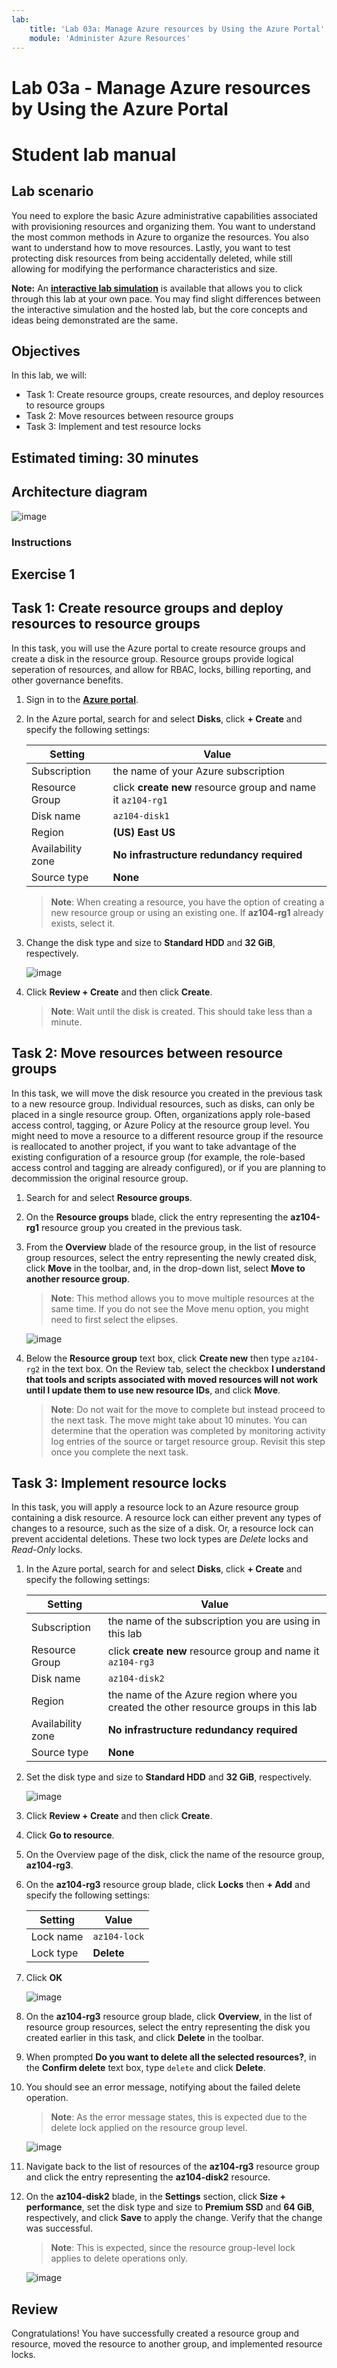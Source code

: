 ```yaml
---
lab:
    title: 'Lab 03a: Manage Azure resources by Using the Azure Portal'
    module: 'Administer Azure Resources'
---
```


# Lab 03a - Manage Azure resources by Using the Azure Portal
# Student lab manual

## Lab scenario

You need to explore the basic Azure administrative capabilities associated with provisioning resources and organizing them.  You want to understand the most common methods in Azure to organize the resources. You also want to understand how to move resources. Lastly, you  want to test protecting disk resources from being accidentally deleted, while still allowing for modifying the performance characteristics and size.

**Note:** An **[interactive lab simulation](https://mslabs.cloudguides.com/guides/AZ-104%20Exam%20Guide%20-%20Microsoft%20Azure%20Administrator%20Exercise%204)** is available that allows you to click through this lab at your own pace. You may find slight differences between the interactive simulation and the hosted lab, but the core concepts and ideas being demonstrated are the same. 

## Objectives

In this lab, we will:

+ Task 1: Create resource groups, create resources, and deploy resources to resource groups
+ Task 2: Move resources between resource groups
+ Task 3: Implement and test resource locks

## Estimated timing: 30 minutes

## Architecture diagram

![image](./media/az104-lab03a-architecture-diagram.png)

### Instructions

## Exercise 1

## Task 1: Create resource groups and deploy resources to resource groups

In this task, you will use the Azure portal to create resource groups and create a disk in the resource group. Resource groups provide logical seperation of resources, and allow for RBAC, locks, billing reporting, and other governance benefits. 

1. Sign in to the [**Azure portal**](http://portal.azure.com).

1. In the Azure portal, search for and select **Disks**, click **+ Create** and specify the following settings:

    |Setting|Value|
    |---|---|
    |Subscription| the name of your Azure subscription  |
    |Resource Group| click **create new** resource group and name it `az104-rg1`|
    |Disk name| `az104-disk1` |
    |Region| **(US) East US** |
    |Availability zone| **No infrastructure redundancy required** |
    |Source type| **None** |

    >**Note**: When creating a resource, you have the option of creating a new resource group or using an existing one. If **az104-rg1** already exists, select it.

1. Change the disk type and size to **Standard HDD** and **32 GiB**, respectively.

    ![image](./media/az104-lab03a-createdisk1.png)

1. Click **Review + Create** and then click **Create**.

    >**Note**: Wait until the disk is created. This should take less than a minute.

## Task 2: Move resources between resource groups 

In this task, we will move the disk resource you created in the previous task to a new resource group. Individual resources, such as disks, can only be placed in a single resource group. Often, organizations apply role-based access control, tagging, or Azure Policy at the resource group level. You might need to move a resource to a different resource group if the resource is reallocated to another project, if you want to take advantage of the existing configuration of a resource group (for example, the role-based access control and tagging are already configured), or if you are planning to decommission the original resource group.

1. Search for and select **Resource groups**. 

1. On the **Resource groups** blade, click the entry representing the **az104-rg1** resource group you created in the previous task.

1. From the **Overview** blade of the resource group, in the list of resource group resources, select the entry representing the newly created disk, click **Move** in the toolbar, and, in the drop-down list, select **Move to another resource group**.

    >**Note**: This method allows you to move multiple resources at the same time. If you do not see the Move menu option, you might need to first select the elipses. 

    ![image](./media/az104-lab03a-moverg.png)

1. Below the **Resource group** text box, click **Create new** then type `az104-rg2` in the text box. On the Review tab, select the checkbox **I understand that tools and scripts associated with moved resources will not work until I update them to use new resource IDs**, and click **Move**.

    >**Note**: Do not wait for the move to complete but instead proceed to the next task. The move might take about 10 minutes. You can determine that the operation was completed by monitoring activity log entries of the source or target resource group. Revisit this step once you complete the next task.

## Task 3: Implement resource locks

In this task, you will apply a resource lock to an Azure resource group containing a disk resource. A resource lock can either prevent any types of changes to a resource, such as the size of a disk. Or, a resource lock can prevent accidental deletions. These two lock types are *Delete* locks and *Read-Only* locks.

1. In the Azure portal, search for and select **Disks**, click **+ Create** and specify the following settings:

    |Setting|Value|
    |---|---|
    |Subscription| the name of the subscription you are using in this lab |
    |Resource Group| click **create new** resource group and name it `az104-rg3` |
    |Disk name| `az104-disk2` |
    |Region| the name of the Azure region where you created the other resource groups in this lab |
    |Availability zone| **No infrastructure redundancy required** |
    |Source type| **None** |

1. Set the disk type and size to **Standard HDD** and **32 GiB**, respectively.

    ![image](./media/az104-lab03a-createdisk2.png)

1. Click **Review + Create** and then click **Create**.

1. Click **Go to resource**.

1. On the Overview page of the disk, click the name of the resource group, **az104-rg3**.

1. On the **az104-rg3** resource group blade, click **Locks** then **+ Add** and specify the following settings:

    |Setting|Value|
    |---|---|
    |Lock name| `az104-lock` |
    |Lock type| **Delete** |
    
1. Click **OK**    

    ![image](./media/az104-lab03a-deletelock.png)

1. On the **az104-rg3** resource group blade, click **Overview**, in the list of resource group resources, select the entry representing the disk you created earlier in this task, and click **Delete** in the toolbar. 

1. When prompted **Do you want to delete all the selected resources?**, in the **Confirm delete** text box, type `delete` and click **Delete**.

1. You should see an error message, notifying about the failed delete operation. 

    >**Note**: As the error message states, this is expected due to the delete lock applied on the resource group level.

    ![image](./media/az104-lab03a-deleteerror.png)

1. Navigate back to the list of resources of the **az104-rg3** resource group and click the entry representing the **az104-disk2** resource. 

1. On the **az104-disk2** blade, in the **Settings** section, click **Size + performance**, set the disk type and size to **Premium SSD** and **64 GiB**, respectively, and click **Save** to apply the change. Verify that the change was successful.

    >**Note**: This is expected, since the resource group-level lock applies to delete operations only. 

     ![image](./media/az104-lab03a-premium.png)

## Review

Congratulations! You have successfully created a resource group and resource, moved the resource to another group, and implemented resource locks.
